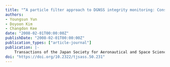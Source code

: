 ```yaml
---
title: "“A particle filter approach to DGNSS integrity monitoring: Consideration of non-Gaussian error distribution”"
authors:
- Youngsun Yun
- Doyoon Kim
- Changdon Kee
date: "2008-02-01T00:00:00Z"
publishDate: "2008-02-01T00:00:00Z"
publication_types: ["article-journal"]
publication: |-
    Transactions of the Japan Society for Aeronautical and Space Sciences, Vol.51, No.170, Feb. 2008
doi: "https://doi.org/10.2322/tjsass.50.231"
---
```

